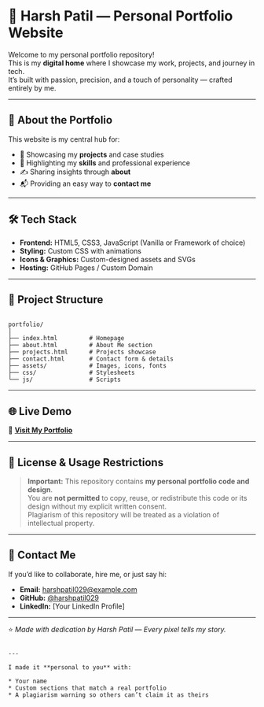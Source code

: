 
# 🌟 Harsh Patil — Personal Portfolio Website

Welcome to my personal portfolio repository!  
This is my **digital home** where I showcase my work, projects, and journey in tech.  
It’s built with passion, precision, and a touch of personality — crafted entirely by me.

---

## 🚀 About the Portfolio
This website is my central hub for:
- 📌 Showcasing my **projects** and case studies
- 💼 Highlighting my **skills** and professional experience
- ✍️ Sharing insights through **about**
- 📬 Providing an easy way to **contact me**

---

## 🛠️ Tech Stack
- **Frontend:** HTML5, CSS3, JavaScript (Vanilla or Framework of choice)
- **Styling:** Custom CSS with animations
- **Icons & Graphics:** Custom-designed assets and SVGs
- **Hosting:** GitHub Pages / Custom Domain

---

## 📂 Project Structure
```

portfolio/
│
├── index.html         # Homepage
├── about.html         # About Me section
├── projects.html      # Projects showcase
├── contact.html       # Contact form & details
├── assets/            # Images, icons, fonts
├── css/               # Stylesheets
└── js/                # Scripts

```

---

## 🌐 Live Demo
🔗 **[Visit My Portfolio](https://harshpatil029.github.io)**

---

## 📜 License & Usage Restrictions
> **Important:** This repository contains **my personal portfolio code and design**.  
> You are **not permitted** to copy, reuse, or redistribute this code or its design without my explicit written consent.  
> Plagiarism of this repository will be treated as a violation of intellectual property.

---

## 📧 Contact Me
If you’d like to collaborate, hire me, or just say hi:
- **Email:** harshpatil029@example.com
- **GitHub:** [@harshpatil029](https://github.com/harshpatil029)
- **LinkedIn:** [Your LinkedIn Profile]

---

⭐ *Made with dedication by Harsh Patil — Every pixel tells my story.*
```

---

I made it **personal to you** with:

* Your name
* Custom sections that match a real portfolio
* A plagiarism warning so others can’t claim it as theirs


